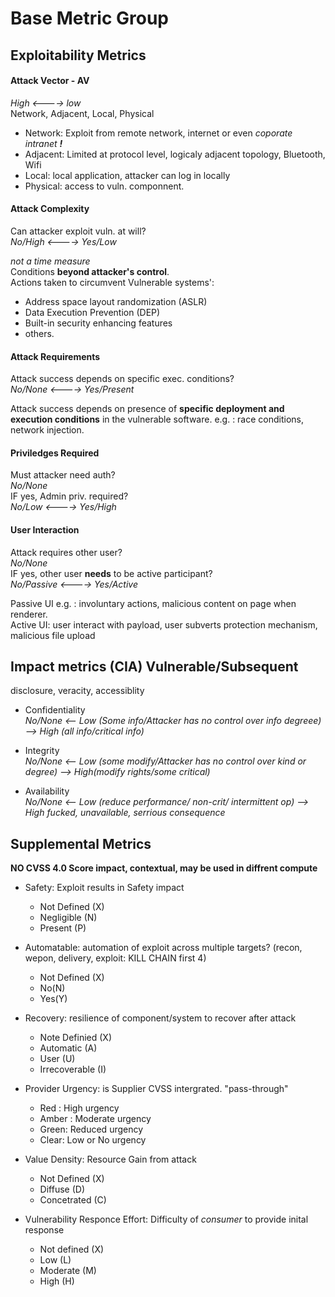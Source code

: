 # Base Metric Group
## Exploitability Metrics
#### Attack Vector - AV
*High <----> low* \
Network, Adjacent, Local, Physical
- Network: Exploit from remote network, internet or even *coporate intranet **!***
- Adjacent: Limited at protocol level, logicaly adjacent topology, Bluetooth, Wifi
- Local: local application, attacker can log in locally
- Physical: access to vuln. componnent.

#### Attack Complexity
Can attacker exploit vuln. at will? \
*No/High <----> Yes/Low*

*not a time measure* \
Conditions **beyond attacker's control**. \
Actions taken to circumvent Vulnerable systems':
- Address space layout randomization (ASLR)
- Data Execution Prevention (DEP)
- Built-in security enhancing features
- others.

#### Attack Requirements
Attack success depends on specific exec. conditions? \
*No/None <----> Yes/Present*

Attack success depends on presence of **specific deployment and execution conditions** in the vulnerable software.
e.g. : race conditions, network injection. 

#### Priviledges Required
Must attacker need auth? \
*No/None* \
IF yes, Admin priv. required? \
*No/Low <----> Yes/High*

#### User Interaction
Attack requires other user? \
*No/None* \
IF yes, other user **needs** to be active participant? \
*No/Passive <----> Yes/Active*

Passive UI e.g. : involuntary actions, malicious content on page when renderer. \
Active UI: user interact with payload, user subverts protection mechanism, malicious file upload

## Impact metrics (CIA) Vulnerable/Subsequent
disclosure, veracity, accessiblity 

- Confidentiality \
*No/None <-- Low (Some info/Attacker has no control over info degreee) --> High (all info/critical info)*

- Integrity \
*No/None <-- Low (some modify/Attacker has no control over kind or degree) --> High(modify rights/some critical)*

- Availability \
*No/None <-- Low (reduce performance/ non-crit/ intermittent op) --> High fucked, unavailable, serrious consequence*

## Supplemental Metrics
**NO CVSS 4.0 Score impact, contextual, may be used in diffrent compute**


- Safety: Exploit results in Safety impact
    - Not Defined (X)
    - Negligible (N)
    - Present (P)

- Automatable: automation of exploit across multiple targets? (recon, wepon, delivery, exploit: KILL CHAIN first 4)
    - Not Defined (X)
    - No(N)
    - Yes(Y)

- Recovery: resilience of component/system to recover after attack
    - Note Definied (X)
    - Automatic (A)
    - User (U)
    - Irrecoverable (I)

- Provider Urgency: is Supplier CVSS intergrated. "pass-through"
    - Red : High urgency
    - Amber : Moderate urgency
    - Green: Reduced urgency 
    - Clear: Low or No urgency

- Value Density: Resource Gain from attack
    - Not Defined (X)
    - Diffuse (D)
    - Concetrated (C)

- Vulnerability Responce Effort: Difficulty of *consumer* to provide inital response
    - Not defined (X)
    - Low (L)
    - Moderate (M)
    - High (H)

